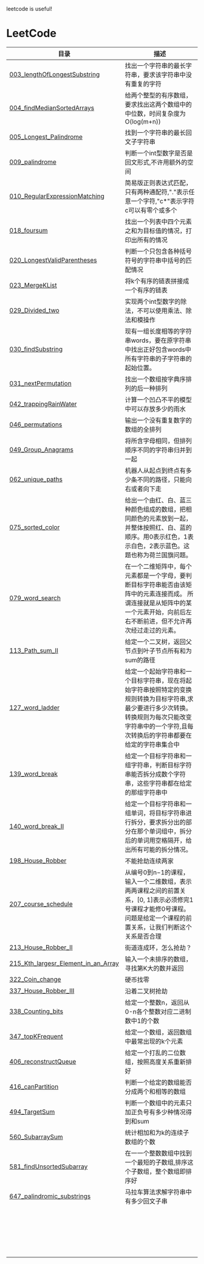 leetcode is useful!# LeetCode目录 | 描述-- | --[003_lengthOfLongestSubstring](https://github.com/lizhe960118/leetcode/blob/master/003_lengthOfLongestSubstring.py) | 找出一个字符串的最长字符串，要求该字符串中没有重复的字符[004_findMedianSortedArrays](https://github.com/lizhe960118/leetcode/blob/master/004_findMedianSortedArrays.py) | 给两个整型的有序数组，要求找出这两个数组中的中位数，时间复杂度为O(log(m+n))[005_Longest_Palindrome](https://github.com/lizhe960118/leetcode/blob/master/005_Longest_Palindrome.py) | 找到一个字符串的最长回文子字符串[009_palindrome](https://github.com/lizhe960118/leetcode/blob/master/009_palindrome.py) | 判断一个int型数字是否是回文形式,不许用额外的空间[010_RegularExpressionMatching](https://github.com/lizhe960118/leetcode/blob/master/010_RegularExpressionMatching.py) | 简易版正则表达式匹配，只有两种通配符,"."表示任意一个字符,"c*"表示字符c可以有零个或多个[018_foursum](https://github.com/lizhe960118/leetcode/blob/master/018_foursum.py) | 找出一个列表中四个元素之和为目标值的情况，打印出所有的情况[020_LongestValidParentheses](https://github.com/lizhe960118/leetcode/blob/master/020_LongestValidParentheses.py) | 判断一个只包含各种括号符号的字符串中括号的匹配情况[023_MergeKList](https://github.com/lizhe960118/leetcode/blob/master/023_MergeKList.py) | 将k个有序的链表拼接成一个有序的链表[029_Divided_two](https://github.com/lizhe960118/leetcode/blob/master/029_Divided_two.py) | 实现两个int型数字的除法，不可以使用乘法、除法和模操作[030_findSubstring](https://github.com/lizhe960118/leetcode/blob/master/030_findSubstring.py) | 现有一组长度相等的字符串words，要在原字符串中找出正好包含words中所有字符串的子字符串的起始位置。[031_nextPermutation](https://github.com/lizhe960118/leetcode/blob/master/031_nextPermutation.py) | 找出一个数组按字典序排列的后一种排列[042_trappingRainWater](https://github.com/lizhe960118/leetcode/blob/master/042_trappingRainWater.c) | 计算一个凹凸不平的模型中可以存放多少的雨水 [046_permutations](https://github.com/lizhe960118/leetcode/blob/master/046_permutations.py) | 输出一个没有重复数字的数组的全排列[049_Group_Anagrams](https://github.com/lizhe960118/leetcode/blob/master/049_Group_Anagrams.py) | 将所含字母相同，但排列顺序不同的字符串归并到一起[062_unique_paths](https://github.com/lizhe960118/leetcode/blob/master/062_unique_paths.py) | 机器人从起点到终点有多少条不同的路径，只能向右或者向下走[075_sorted_color](https://github.com/lizhe960118/leetcode/blob/master/075_sorted_color.py) | 给出一个由红、白、蓝三种颜色组成的数组，把相同颜色的元素放到一起，并整体按照红、白、蓝的顺序。用0表示红色，1表示白色，2表示蓝色。这题也称为荷兰国旗问题。[079_word_search](https://github.com/lizhe960118/leetcode/blob/master/079_word_search.py) | 在一个二维矩阵中，每个元素都是一个字母，要判断目标字符串能否由该矩阵中的元素连接而成。 所谓连接就是从矩阵中的某一个元素开始，向前后左右不断前进，但不允许再次经过走过的元素。[113_Path_sum_II](https://github.com/lizhe960118/leetcode/blob/master/113_Path_sum_II.py) | 给定一个二叉树，返回父节点到叶子节点所有和为sum的路径[127_word_ladder](https://github.com/lizhe960118/leetcode/blob/master/127_word_ladder.py) | 给定一个起始字符串和一个目标字符串，现在将起始字符串按照特定的变换规则转换为目标字符串,求最少要进行多少次转换。转换规则为每次只能改变字符串中的一个字符,且每次转换后的字符串都要在给定的字符串集合中[139_word_break](https://github.com/lizhe960118/leetcode/blob/master/139_word_break.py) | 给定一个目标字符串和一组字符串，判断目标字符串能否拆分成数个字符串，这些字符串都在给定的那组字符串中 [140_word_break_II](https://github.com/lizhe960118/leetcode/blob/master/140_word_break_II.py) | 给定一个目标字符串和一组单词，将目标字符串进行拆分，要求拆分出的部分在那个单词组中，拆分后的单词用空格隔开，给出所有可能的拆分情况。[198_House_Robber](https://github.com/lizhe960118/leetcode/blob/master/198_House_Robber.py) | 不能抢劫连续两家[207_course_schedule](https://github.com/lizhe960118/leetcode/blob/master/207_course_schedule.py) | 从编号0到n−1的课程，输入一个二维数组，表示两两课程之间的前置关系，[0, 1]表示必须修完1号课程才能修0号课程。 问题是给定一个课程的前置关系，让我们判断这个关系是否合理[213_House_Robber_II](https://github.com/lizhe960118/leetcode/blob/master/213_House_Robber_II.py) | 街道连成环，怎么抢劫？[215_Kth_largesr_Element_in_an_Array](https://github.com/lizhe960118/leetcode/blob/master/215_Kth_largesr_Element_in_an_Array.py) | 输入一个未排序的数组，寻找第K大的数并返回[322_Coin_change](https://github.com/lizhe960118/leetcode/blob/master/322_Coin_change.py) | 硬币找零[337_House_Robber_III](https://github.com/lizhe960118/leetcode/blob/master/337_House_Robber_III.py) | 沿着二叉树抢劫[338_Counting_bits](https://github.com/lizhe960118/leetcode/blob/master/338_Counting_bits.py) | 给定一个整数n，返回从0-n各个整数对应二进制数中1的个数[347_topKFrequent](https://github.com/lizhe960118/leetcode/blob/master/347_topKFrequent.py) | 给定一个数组，返回数组中最常出现的k个元素[406_reconstructQueue](https://github.com/lizhe960118/leetcode/blob/master/406_reconstructQueue.py) | 给定一个打乱的二位数组，按照高度关系重新排好 [416_canPartition](https://github.com/lizhe960118/leetcode/blob/master/416_canPartition.py) | 判断一个给定的数组能否分成两个和相等的数组[494_TargetSum](https://github.com/lizhe960118/leetcode/blob/master/494_TargetSum.py) | 判断一个数组中的元素只加正负号有多少种情况得到和sum[560_SubarraySum](https://github.com/lizhe960118/leetcode/blob/master/560_SubarraySum.py) | 统计相加和为k的连续子数组的个数[581_findUnsortedSubarray](https://github.com/lizhe960118/leetcode/blob/master/581_findUnsortedSubarray.py) | 在一一个整数数组中找到一个最短的子数组,排序这个子数组，整个数组即排序好[647_palindromic_substrings](https://github.com/lizhe960118/leetcode/blob/master/647_palindromic_substrings.py) | 马拉车算法求解字符串中有多少回文子串[](https://github.com/lizhe960118/leetcode/blob/master/) | [](https://github.com/lizhe960118/leetcode/blob/master/) | [](https://github.com/lizhe960118/leetcode/blob/master/) | [](https://github.com/lizhe960118/leetcode/blob/master/) | [](https://github.com/lizhe960118/leetcode/blob/master/) | [](https://github.com/lizhe960118/leetcode/blob/master/) |[](https://github.com/lizhe960118/leetcode/blob/master/) | [](https://github.com/lizhe960118/leetcode/blob/master/) | [](https://github.com/lizhe960118/leetcode/blob/master/) | [](https://github.com/lizhe960118/leetcode/blob/master/) | [](https://github.com/lizhe960118/leetcode/blob/master/) | [](https://github.com/lizhe960118/leetcode/blob/master/) | [](https://github.com/lizhe960118/leetcode/blob/master/) | [](https://github.com/lizhe960118/leetcode/blob/master/) |[](https://github.com/lizhe960118/leetcode/blob/master/) | [](https://github.com/lizhe960118/leetcode/blob/master/) | [](https://github.com/lizhe960118/leetcode/blob/master/) | [](https://github.com/lizhe960118/leetcode/blob/master/) | [](https://github.com/lizhe960118/leetcode/blob/master/) | [](https://github.com/lizhe960118/leetcode/blob/master/) | [](https://github.com/lizhe960118/leetcode/blob/master/) | [](https://github.com/lizhe960118/leetcode/blob/master/) |